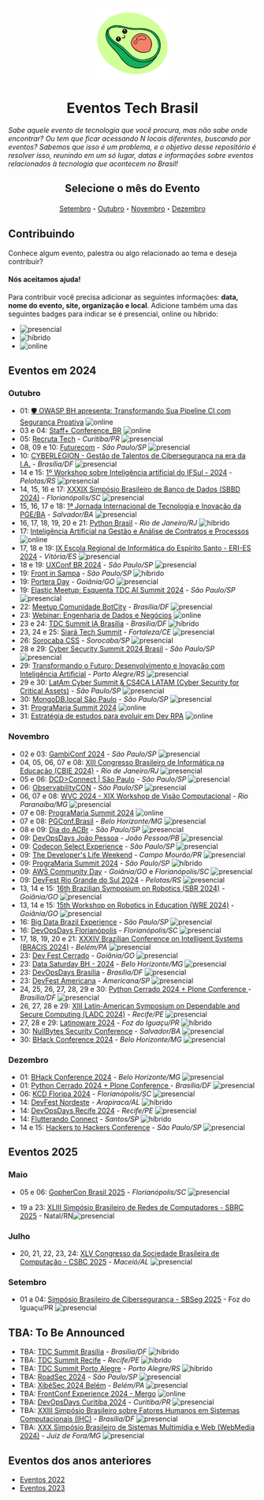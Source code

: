<p class="header" align="center">
 <img width="150px" src="./assets/abacatinhos.svg" align="center" alt="GitHub Readme Stats" />
 <h1 align="center">Eventos Tech Brasil</h1> 
</p>

_Sabe aquele evento de tecnologia que você procura, mas não sabe onde encontrar? Ou tem que ficar acessando N locais diferentes, buscando por eventos? Sabemos que isso é um problema, e o objetivo desse repositório é resolver isso, reunindo em um só lugar, datas e informações sobre eventos relacionados à tecnologia que acontecem no Brasil!_

<h2 align="center">Selecione o mês do Evento</h2>
<p class="navigation" align="center">
    <a href="#setembro">Setembro</a>・<a href="#outubro">Outubro</a>・<a href="#novembro">Novembro</a>・<a href="#dezembro">Dezembro</a>
</p>

## Contribuindo

Conhece algum evento, palestra ou algo relacionado ao tema e deseja contribuir?

#### Nós aceitamos ajuda!

Para contribuir você precisa adicionar as seguintes informações: **data, nome do evento, site, organização e local**. Adicione também uma das seguintes badges para indicar se é presencial, online ou híbrido:

- ![presencial]
- ![híbrido]
- ![online]

## Eventos em 2024

### Outubro

<!-- OUTUBRO:START -->

- 01: [🛡️ OWASP BH apresenta: Transformando Sua Pipeline CI com Segurança Proativa](https://www.meetup.com/owasp-belo-horizonte-chapter/events/303372739/?utm_medium=referral&utm_campaign=share-btn_savedevents_share_modal&utm_source=link) ![online]
- 03 e 04: [Staff+ Conference_BR](https://staff.escolaforja.com.br/) ![online]
- 05: [Recruta Tech](https://recrutatech.com.br/) - _Curitiba/PR_ ![presencial]
- 08, 09 e 10: [Futurecom](https://www.futurecom.com.br/pt/home.html) - _São Paulo/SP_ ![presencial]
- 10: [CYBERLEGION - Gestão de Talentos de Cibersegurança na era da I.A.](https://www.sympla.com.br/evento/cyberlegion-gestao-de-talentos-de-ciberseguranca-na-era-da-i-a/2658464) - _Brasília/DF_ ![presencial]
- 14 e 15: [1º Workshop sobre Inteligência artificial do IFSul - 2024](https://eventos.ifsul.edu.br/inteligencia_artificial_2024/) - _Pelotas/RS_ ![presencial]
- 14, 15, 16 e 17: [XXXIX Simpósio Brasileiro de Banco de Dados (SBBD 2024)](https://sbbd.org.br/2024/) - _Florianópolis/SC_ ![presencial]
- 15, 16, 17 e 18: [1ª Jornada Internacional de Tecnologia e Inovação da PGE/BA](https://sistemas.pge.ba.gov.br/sgcea-inscricao-eletronica/evento/cadastrar-participante/NjU%3D) - _Salvador/BA_ ![presencial]
- 16, 17, 18, 19, 20 e 21: [Python Brasil](https://2024.pythonbrasil.org.br/) - _Rio de Janeiro/RJ_ ![híbrido]
- 17: [Inteligência Artificial na Gestão e Análise de Contratos e Processos](https://www.sympla.com.br/evento-online/inteligencia-artificial-na-gestao-e-analise-de-contratos-e-processos/2645024?token=c4def0f9fc9070b6c59b52a70a383d7d) ![online]
- 17, 18 e 19: [IX Escola Regional de Informática do Espírito Santo - ERI-ES 2024](https://eries.sbc.org.br/) - _Vitória/ES_ ![presencial]
- 18 e 19: [UXConf BR 2024](https://www.uxconf.com.br/) - _São Paulo/SP_ ![presencial]
- 19: [Front in Sampa](https://evento.frontinsampa.com.br/) - _São Paulo/SP_ ![híbrido]
- 19: [Portera Day](https://www.sympla.com.br/evento/portera-day/2617101) - _Goiânia/GO_ ![presencial]
- 19: [Elastic Meetup: Esquenta TDC AI Summit 2024](https://automation.botcity.dev/meetup-sp-19-10-24) - _São Paulo/SP_ ![presencial]
- 22: [Meetup Comunidade BotCity]([https://automation.botcity.dev/meetup-sp-19-10-24](https://www.meetup.com/brasilia-elastic-fantastics/events/303766472/?utm_campaign=tdc-meetup-brasilia-cm&utm_source=invite&utm_medium=email&utm_content=mkt_182589&mkt_tok=ODEzLU1BTS0zOTIAAAGWLwdKjX2SesMUSc5KqoykHK52tUNkGyOSyPAKEGxlvgeJ1pyOAP8UUym7V6BqypKufvVkt81qoGM41-n3e-e8sVv97VP8oLuL4XbTO2k0WkiBV_Jia2M)) - _Brasília/DF_ ![presencial]
- 23: [Webinar: Engenharia de Dados e Negócios](https://www.even3.com.br/webinar-como-a-engenharia-de-dados-revoluciona-empresas-500768/) ![online]
- 23 e 24: [TDC Summit IA Brasília](https://thedevconf.com/tdc/2024/summit-brasilia/) - _Brasília/DF_ ![híbrido]
- 23, 24 e 25: [Siará Tech Summit](https://stssebrae.com.br/) - _Fortaleza/CE_ ![presencial]
- 26: [Sorocaba CSS](https://sorocabacss.github.io/) - _Sorocaba/SP_ ![presencial]
- 28 e 29: [Cyber Security Summit 2024 Brasil](https://www.cybersecuritysummit.com.br/) - _São Paulo/SP_ ![presencial]
- 29: [Transformando o Futuro: Desenvolvimento e Inovação com Inteligência Artificial](https://desenvolvimentocomia.eventize.com.br/) - _Porto Alegre/RS_ ![presencial]
- 29 e 30: [LatAm Cyber Summit & CS4CA LATAM (Cyber Security for Critical Assets)](https://latam.cs4ca.com/) - _São Paulo/SP_ ![presencial]
- 30: [MongoDB.local São Paulo](https://www.mongodb.com/pt-br/events/mongodb-local/sao-paulo#:~:text=local%3F-,MongoDB.,happy%20hour%20e%20muito%20mais) - _São Paulo/SP_ ![presencial]
- 31: [PrograMaria Summit 2024](https://doity.com.br/programaria-summit-2024) ![online]
- 31: [Estratégia de estudos para evoluir em Dev RPA](https://www.linkedin.com/events/live-estrat-giasdeestudoparaevo7248035492192030721/) ![online]
<!-- OUTUBRO:END -->

### Novembro

<!-- NOVEMBRO:START -->

- 02 e 03: [GambiConf 2024](https://gambiconf.dev/) - _São Paulo/SP_ ![presencial]
- 04, 05, 06, 07 e 08: [XIII Congresso Brasileiro de Informática na Educação (CBIE 2024)](https://cbie.sbc.org.br/2024/) - _Rio de Janeiro/RJ_ ![presencial]
- 05 e 06: [DCD>Connect | São Paulo](https://www.datacenterdynamics.com/br/dcd-connect/dcdconnect-sao-paulo/2024/) - _São Paulo/SP_ ![presencial]
- 06: [ObservabilityCON](https://grafana.com/pt-br/events/observabilitycon-on-the-road/2024/sao-paulo/?li_fat_id=3c741945-32bf-45ab-9ef8-2ac47630a9ac&src=li&mdm=cpc&camp=ocr-2024-sao-paulo) - _São Paulo/SP_ ![presencial]
- 06, 07 e 08: [WVC 2024 - XIX Workshop de Visão Computacional](https://wvc2024.ufv.br/) - _Rio Paranaíba/MG_ ![presencial]
- 07 e 08: [PrograMaria Summit 2024](https://doity.com.br/programaria-summit-2024) ![online]
- 07 e 08: [PGConf.Brasil](https://2024.pgconf.com.br/) - _Belo Horizonte/MG_ ![presencial]
- 08 e 09: [Dia do ACBr](https://www.diadoacbr.com.br/) - _São Paulo/SP_ ![presencial]
- 09: [DevOpsDays João Pessoa](https://devopsdays.org/events/2024-joao-pessoa/welcome/) - _João Pessoa/PB_ ![presencial]
- 09: [Codecon Select Experience](https://codecon.dev/select) - _São Paulo/SP_ ![presencial]
- 09: [The Developer's Life Weekend](https://weekend.developerslife.tech/inscricao) - _Campo Mourão/PR_ ![presencial]
- 09: [PrograMaria Summit 2024](https://doity.com.br/programaria-summit-2024) - _São Paulo/SP_ ![híbrido]
- 09: [AWS Community Day](https://awscommunityday.com.br/) - _Goiânia/GO_ e _Florianópolis/SC_ ![presencial]
- 09: [DevFest Rio Grande do Sul 2024](https://www.sympla.com.br/evento/devfest-rio-grande-do-sul-2024/2613757) - _Pelotas/RS_ ![presencial]
- 13, 14 e 15: [16th Brazilian Symposium on Robotics (SBR 2024)](https://natalnet.br/sbr2024/) - _Goiânia/GO_ ![presencial]
- 13, 14 e 15: [15th Workshop on Robotics in Education (WRE 2024)](https://www.natalnet.br/wre2024/) - _Goiânia/GO_ ![presencial]
- 16: [Big Data Brazil Experience](https://www.bigdatabrazilexperience.com.br/) - _São Paulo/SP_ ![presencial]
- 16: [DevOpsDays Florianópolis](https://devopsdays.org/events/2024-florianopolis/welcome/) - _Florianópolis/SC_ ![presencial]
- 17, 18, 19, 20 e 21: [XXXIV Brazilian Conference on Intelligent Systems (BRACIS 2024)](https://bracis.sbc.org.br/2024/) - _Belém/PA_ ![presencial]
- 23: [Dev Fest Cerrado](https://devfestcerrado.com.br/) - _Goiânia/GO_ ![presencial]
- 23: [Data Saturday BH - 2024](https://www.sympla.com.br/evento/data-saturday-belo-horizonte-2024-1097/2597146) - _Belo Horizonte/MG_ ![presencial]
- 23: [DevOpsDays Brasília](https://devopsdays.org/events/2024-brasilia/welcome/) - _Brasília/DF_ ![presencial]
- 23: [DevFest Americana](https://gdg.community.dev/events/details/google-gdg-americana-presents-devfest-americana-2024/) - _Americana/SP_ ![presencial]
- 24, 25, 26, 27, 28, 29 e 30: [Python Cerrado 2024 + Plone Conference ](https://2024.ploneconf.org/pt-br) - _Brasília/DF_ ![presencial]
- 26, 27, 28 e 29: [XIII Latin-American Symposium on Dependable and Secure Computing (LADC 2024)](https://ladc.sbc.org.br/2024/) - _Recife/PE_ ![presencial]
- 27, 28 e 29: [Latinoware 2024](https://latinoware.org/) - _Foz do Iguaçu/PR_ ![híbrido] 
- 30: [NullBytes Security Conference](https://www.nullbyte-con.org/) - _Salvador/BA_ ![presencial]
- 30: [BHack Conference 2024](https://www.bhack.com.br/) - _Belo Horizonte/MG_ ![presencial]
<!-- NOVEMBRO:END -->

### Dezembro

<!-- DEZEMBRO:START -->

- 01: [BHack Conference 2024](https://www.bhack.com.br/) - _Belo Horizonte/MG_ ![presencial]
- 01: [Python Cerrado 2024 + Plone Conference ](https://2024.ploneconf.org/pt-br) - _Brasília/DF_ ![presencial]
- 06: [KCD Floripa 2024](https://community.cncf.io/events/details/cncf-kcd-brasil-presents-kcd-floripa-brasil-2024-1/) - _Florianópolis/SC_ ![presencial]
- 14: [DevFest Nordeste](https://doity.com.br/devfest-nordeste-2024) - _Arapiraca/AL_ ![híbrido]
- 14: [DevOpsDays Recife 2024](https://devopsdays.org/events/2024-recife/welcome/) - _Recife/PE_ ![presencial]
- 14: [Flutterando Connect](https://connect.flutterando.com.br/) - _Santos/SP_ ![híbrido]
- 14 e 15: [Hackers to Hackers Conference](https://www.h2hc.com.br/?ref=agendati.com.br) - _São Paulo/SP_ ![presencial]

<!-- DEZEMBRO:END -->

## Eventos 2025

<!-- MAIO_2025:START -->

### Maio

- 05 e 06: [GopherCon Brasil 2025](https://www.blueticket.com.br/evento/35079/gophercon-brasil-2025) - _Florianópolis/SC_ ![presencial]

<!-- MAIO_2025:END -->
- 19 a 23: [XLIII Simpósio Brasileiro de Redes de Computadores - SBRC 2025](https://sbrc.sbc.org.br/2025) -  Natal/RN![presencial]


<!-- JULHO_2025:START -->

### Julho

- 20, 21, 22, 23, 24: [XLV Congresso da Sociedade Brasileira de Computação - CSBC 2025](https://csbc.sbc.org.br/2025/) - _Maceió/AL_ ![presencial]
  
<!-- JULHO_2025:END -->

### Setembro

<!-- SETEMBRO_2025:START -->
- 01 a 04: [Simpósio Brasileiro de Cibersegurança - SBSeg 2025](https://sbseg2025.ppgia.pucpr.br/) - Foz do Iguaçu/PR ![presencial]


## TBA: To Be Announced

<!-- Essa seção são de eventos que estão previstos para acontecer no ano mas ainda não tem mês, ou dia definidos -->
<!-- TBA:START -->

- TBA: [TDC Summit Brasília](https://thedevconf.com/tdc/2024/summit-brasilia/) - _Brasília/DF_ ![híbrido]
- TBA: [TDC Summit Recife](https://thedevconf.com/tdc/2024/summit-recife/) - _Recife/PE_ ![híbrido]
- TBA: [TDC Summit Porto Alegre](https://thedevconf.com/tdc/2024/summit-porto-alegre/) - _Porto Alegre/RS_ ![híbrido]
- TBA: [RoadSec 2024](https://www.roadsec.com.br) - _São Paulo/SP_ ![presencial]
- TBA: [XibéSec 2024 Belém](.) - _Belém/PA_ ![presencial]
- TBA: [FrontConf Experience 2024 - Mergo](https://www.mergo.com.br/eventos/frontconfxp/) ![online]
- TBA: [DevOpsDays Curitiba 2024](https://devopsdays.org/events/2024-curitiba/welcome/) - _Curitiba/PR_ ![presencial]
- TBA: [XXIII Simpósio Brasileiro sobre Fatores Humanos em Sistemas Computacionais (IHC)](https://www.sbc.org.br/eventos/calendario-de-eventos/evento/657/xxiii-simposio-brasileiro-sobre-fatores-humanos-em-sistemas-computacionais-ihc) - _Brasília/DF_ ![presencial]
- TBA: [XXX Simpósio Brasileiro de Sistemas Multimídia e Web (WebMedia 2024)](https://www.sbc.org.br/eventos/calendario-de-eventos/evento/669/xxx-simposio-brasileiro-de-sistemas-multimidia-e-web-webmedia-2024) - _Juiz de Fora/MG_ ![presencial]

<!-- TBA:START -->

## Eventos dos anos anteriores

- [Eventos 2022](https://github.com/Abacatinhos/eventos-tech-brasil/blob/main/arquivo/2022.md)
- [Eventos 2023](https://github.com/Abacatinhos/eventos-tech-brasil/blob/main/arquivo/2023.md)

<!--LINK DAS BADGES:START-->

[presencial]: https://img.shields.io/static/v1?label=&message=presencial&color=blue
[híbrido]: https://img.shields.io/static/v1?label=&message=h%C3%ADbrido&color=red
[online]: https://img.shields.io/static/v1?label=&message=online&color=purple

<!--LINK DAS BADGES:END-->
